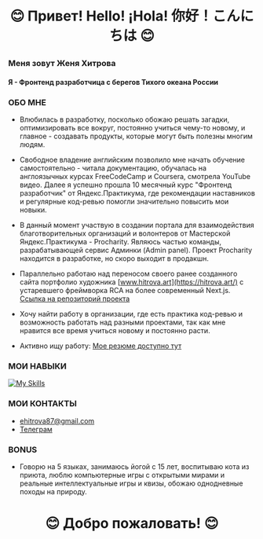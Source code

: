 
# <p align="center">:blush: Привет! Hello! ¡Hola! 你好！こんにちは :blush:</p>
### Меня зовут Женя Хитрова
#### Я - Фронтенд разработчица с берегов Тихого океана России

### ОБО МНЕ
- Влюбилась в разработку, посколько обожаю решать загадки, оптимизировать все вокруг, постоянно учиться чему-то новому, и главное - создавать продукты, которые могут быть полезны многим людям.

- Свободное владение английским позволило мне начать обучение самостоятельно - читала документацию, обучалась на англоязычных курсах FreeCodeCamp и Coursera, смотрела YouTube видео. Далее я успешно прошла 10 месячный курс "Фронтенд разработчик" от Яндекс.Практикума, где рекомендации наставников и регулярные код-ревью помогли значительно повысить мои новыки.
  
- В данный момент участвую в создании портала для взаимодействия благотворительных организаций и волонтеров от Мастерской Яндекс.Практикума - Procharity. Являюсь частью команды, разрабатывающей сервис Админки (Admin panel). Проект Procharity находится в разработке, но скоро выходит в продакшн.
  
- Параллельно работаю над переносом своего ранее созданного сайта портфолио художника [www.hitrova.art](https://hitrova.art/) с уcтаревшего фреймворка RCA на более современный Next.js. [Ссылка на репозиторий проекта](https://github.com/z-hit/art-portfolio)
  
- Хочу найти работу в организации, где есть практика код-ревью и возможность работать над разными проектами, так как мне нравится все время учиться новому и постоянно расти.
  
- Активно ищу работу: [Мое резюме доступно тут](https://disk.yandex.ru/i/c_MDKrJd6IzQ5w)

### МОИ НАВЫКИ

[![My Skills](https://skillicons.dev/icons?i=js,ts,html,css,sass,react,redux,nextjs,git,github,npm,yarn,postman,webpack,jest,cypress,figma,vscode&perline=9)](https://skillicons.dev)

### МОИ КОНТАКТЫ

- ehitrova87@gmail.com
- [Телеграм](https://t.me/jarotea)

### BONUS 
- Говорю на 5 языках, занимаюсь йогой с 15 лет, воспитываю кота из приюта, люблю компьютерные игры с открытыми мирами и реальные интеллектуальные игры и квизы, обожаю однодневные походы на природу.

# <p align="center">:blush: Добро пожаловать! :blush:</p>

